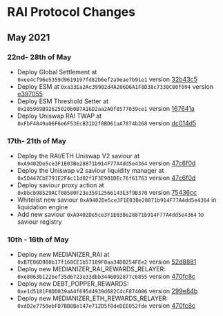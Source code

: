 # RAI Protocol Changes

## May 2021

### 22nd- 28th of May
- Deploy Global Settlement at `0xee4cf96e5359d9619197fd82b6ef2a9eae7b91e1` version [32b43c5](https://github.com/reflexer-labs/geb/blob/32b43c55a8ef8148d63f40456a409d29e46fa538/src/GlobalSettlement.sol)
- Deploy ESM at `0xa33Ea2Ac39902d4A206D6A1F8D38c7330C80f094` version [e397055](https://github.com/reflexer-labs/esm/blob/704780c75b312ca1e0ba6cf511d3cbdbb73a743d/src/ESM.sol)
- Deploy ESM Threshold Setter at `0x285969B92625020b0B7A16D2aa2A0f8577039ce1` version [167641a](https://github.com/reflexer-labs/geb-esm-threshold-setter/blob/1512f3e161fdfab23462c9b56aeba8d25265b062/src/ESMThresholdSetter.sol)
- Deploy Uniswap RAI TWAP at `0xFbF4849a06F6e6F53EcB31D2f8BD61aA7874b268` version [dc014d5](https://github.com/reflexer-labs/geb-uniswap-median/blob/dc014d5848157cac2b5e25701ad806ec4c5866fc/src/UniswapConsecutiveSlotsPriceFeedMedianizer.sol)

### 17th- 21th of May
- Deploy the RAI/ETH Uniswap V2 saviour at `0xA9402De5ce3F1E03Be28871b914F77A4dd5e4364` version [47c6f0d](https://github.com/reflexer-labs/geb-safe-saviours/blob/47c6f0d5e219e5b19985795d8d8d408b1f645022/src/saviours/NativeUnderlyingUniswapV2SafeSaviour.sol)
- Deploy the Uniswap v2 saviour liquidity manager at `0x5D447CbE791E2F4c11d82f1F3E901DEc76f61763` version [47c6f0d](https://github.com/reflexer-labs/geb-safe-saviours/blob/47c6f0d5e219e5b19985795d8d8d408b1f645022/src/integrations/uniswap/liquidity-managers/UniswapV2LiquidityManager.sol)
- Deploy saviour proxy action at `0x8bcb98529ACf08580F23e35912566143E3f9B370` version [75436cc](https://github.com/reflexer-labs/geb-proxy-actions/blob/75436cc05be5c8ed79f3cbd440cf796ca5e36ce6/src/GebProxySaviourActions.sol)
- Whitelist new saviour `0xA9402De5ce3F1E03Be28871b914F77A4dd5e4364` in liquidation engine
- Add new saviour `0xA9402De5ce3F1E03Be28871b914F77A4dd5e4364` to saviour registry

### 10th - 16th of May
- Deploy new MEDIANIZER_RAI at `0xB7E06D980b17f168CE1b57189F8aa34D0254FEe2` version [52d8881](https://github.com/reflexer-labs/geb-uniswap-median/blob/52d888128261cff39d5420999cb11ba195d562f0/src/UniswapConsecutiveSlotsPriceFeedMedianizer.sol)
- Deploy new MEDIANIZER_RAI_REWARDS_RELAYER: `0xe8063b122bef35d6723e33dbb3446092877c6855` version [470fc8c](https://github.com/reflexer-labs/geb-treasury-reimbursement/blob/470fc8cf01f9764e354f589ada98f15b32708c0c/src/relayer/IncreasingRewardRelayer.sol)
- Deploy new DEBT_POPPER_REWARDS: `0xe1d5181F0DD039aA4f695d4939d682C4cF874086` version [299e84b](https://github.com/reflexer-labs/geb-debt-popper-rewards/blob/299e84b472525bdd24c5d0d6896a9732f6025554/src/DebtPopperRewards.sol)
- Deploy new MEDIANIZER_ETH_REWARDS_RELAYER: `0xdD2e7750ebF07BB8Be147e712D5f8deDEE052fde` version [470fc8c](https://github.com/reflexer-labs/geb-treasury-reimbursement/blob/470fc8cf01f9764e354f589ada98f15b32708c0c/src/relayer/IncreasingRewardRelayer.sol)
